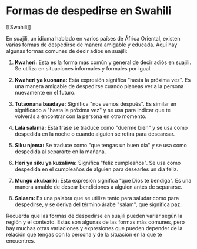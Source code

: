 # Formas de despedirse en Swahili

[[Swahili]]

En suajili, un idioma hablado en varios países de África Oriental, existen varias formas de despedirse de manera amigable y educada. Aquí hay algunas formas comunes de decir adiós en suajili:

1. **Kwaheri:** Esta es la forma más común y general de decir adiós en suajili. Se utiliza en situaciones informales y formales por igual.
    
2. **Kwaheri ya kuonana:** Esta expresión significa "hasta la próxima vez". Es una manera amigable de despedirse cuando planeas ver a la persona nuevamente en el futuro.
    
3. **Tutaonana baadaye:** Significa "nos vemos después". Es similar en significado a "hasta la próxima vez" y se usa para indicar que te volverás a encontrar con la persona en otro momento.
    
4. **Lala salama:** Esta frase se traduce como "duerme bien" y se usa como despedida en la noche o cuando alguien se retira para descansar.
    
5. **Siku njema:** Se traduce como "que tengas un buen día" y se usa como despedida al separarte en la mañana.
    
6. **Heri ya siku ya kuzaliwa:** Significa "feliz cumpleaños". Se usa como despedida en el cumpleaños de alguien para desearles un día feliz.
    
7. **Mungu akubariki:** Esta expresión significa "que Dios te bendiga". Es una manera amable de desear bendiciones a alguien antes de separarse.
    
8. **Salaam:** Es una palabra que se utiliza tanto para saludar como para despedirse, y se deriva del término árabe "salam", que significa paz.
    

Recuerda que las formas de despedirse en suajili pueden variar según la región y el contexto. Estas son algunas de las formas más comunes, pero hay muchas otras variaciones y expresiones que pueden depender de la relación que tengas con la persona y de la situación en la que te encuentres.